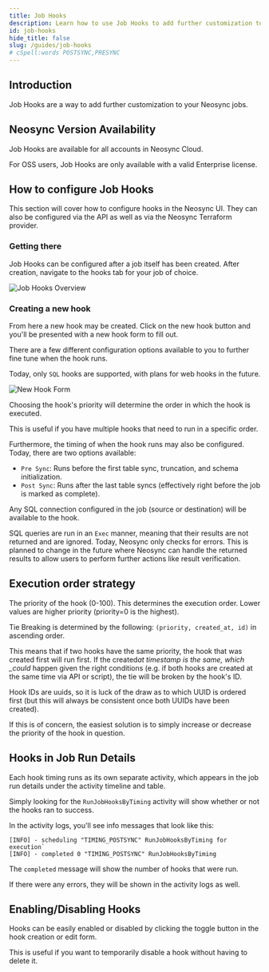 ```yaml
---
title: Job Hooks
description: Learn how to use Job Hooks to add further customization to your Neosync jobs
id: job-hooks
hide_title: false
slug: /guides/job-hooks
# cSpell:words POSTSYNC,PRESYNC
---
```


## Introduction

Job Hooks are a way to add further customization to your Neosync jobs.

## Neosync Version Availability

Job Hooks are available for all accounts in Neosync Cloud.

For OSS users, Job Hooks are only available with a valid Enterprise license.

## How to configure Job Hooks

This section will cover how to configure hooks in the Neosync UI.
They can also be configured via the API as well as via the Neosync Terraform provider.

### Getting there

Job Hooks can be configured after a job itself has been created. After creation, navigate to the hooks tab for your job of choice.

![Job Hooks Overview](/img/jobhooks/job-hooks-overview.png)

### Creating a new hook

From here a new hook may be created. Click on the new hook button and you'll be presented with a new hook form to fill out.

There are a few different configuration options available to you to further fine tune when the hook runs.

Today, only `SQL` hooks are supported, with plans for web hooks in the future.

![New Hook Form](/img/jobhooks/new-hook-form.png)

Choosing the hook's priority will determine the order in which the hook is executed.

This is useful if you have multiple hooks that need to run in a specific order.

Furthermore, the timing of when the hook runs may also be configured. Today, there are two options available:

- `Pre Sync`: Runs before the first table sync, truncation, and schema initialization.
- `Post Sync`: Runs after the last table syncs (effectively right before the job is marked as complete).

Any SQL connection configured in the job (source or destination) will be available to the hook.

SQL queries are run in an `Exec` manner, meaning that their results are not returned and are ignored. Today, Neosync only checks for errors. This is planned to change in the future where Neosync can handle the returned results to allow users to perform further actions like result verification.

## Execution order strategy

The priority of the hook (0-100). This determines the execution order. Lower values are higher priority (priority=0 is the highest).

Tie Breaking is determined by the following: `(priority, created_at, id)` in ascending order.

This means that if two hooks have the same priority, the hook that was created first will run first.
If the created*at timestamp is the same, which \_could* happen given the right conditions (e.g. if both hooks are created at the same time via API or script), the tie will be broken by the hook's ID.

Hook IDs are uuids, so it is luck of the draw as to which UUID is ordered first (but this will always be consistent once both UUIDs have been created).

If this is of concern, the easiest solution is to simply increase or decrease the priority of the hook in question.

## Hooks in Job Run Details

Each hook timing runs as its own separate activity, which appears in the job run details under the activity timeline and table.

Simply looking for the `RunJobHooksByTiming` activity will show whether or not the hooks ran to success.

In the activity logs, you'll see info messages that look like this:

```console
[INFO] - scheduling "TIMING_POSTSYNC" RunJobHooksByTiming for execution`
[INFO] - completed 0 "TIMING_POSTSYNC" RunJobHooksByTiming
```

The `completed` message will show the number of hooks that were run.

If there were any errors, they will be shown in the activity logs as well.

## Enabling/Disabling Hooks

Hooks can be easily enabled or disabled by clicking the toggle button in the hook creation or edit form.

This is useful if you want to temporarily disable a hook without having to delete it.
